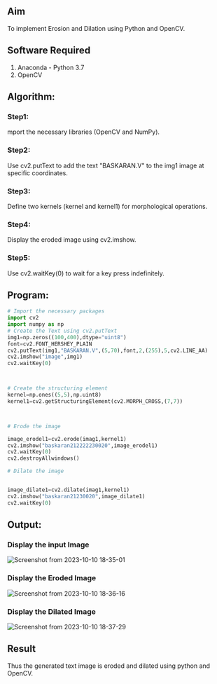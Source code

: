 ## Aim
To implement Erosion and Dilation using Python and OpenCV.
## Software Required
1. Anaconda - Python 3.7
2. OpenCV
## Algorithm:
### Step1:
mport the necessary libraries (OpenCV and NumPy).
### Step2:
Use cv2.putText to add the text "BASKARAN.V" to the img1 image at specific coordinates.


### Step3:
Define two kernels (kernel and kernel1) for morphological operations.
### Step4:
Display the eroded image using cv2.imshow.
### Step5:
 Use cv2.waitKey(0) to wait for a key press indefinitely.


## Program:

``` Python
# Import the necessary packages
import cv2
import numpy as np
# Create the Text using cv2.putText
img1=np.zeros((100,400),dtype="uint8")
font=cv2.FONT_HERSHEY_PLAIN
cv2.putText(img1,"BASKARAN.V",(5,70),font,2,(255),5,cv2.LINE_AA)
cv2.imshow("image",img1)
cv2.waitKey(0)



# Create the structuring element
kernel=np.ones((5,5),np.uint8)
kernel1=cv2.getStructuringElement(cv2.MORPH_CROSS,(7,7))



# Erode the image

image_erodel1=cv2.erode(imag1,kernel1)
cv2.imshow("baskaran212222230020",image_erodel1)
cv2.waitKey(0)
cv2.destroyAllwindows()

# Dilate the image


image_dilate1=cv2.dilate(imag1,kernel1)
cv2.imshow("baskaran21230020",image_dilate1)
cv2.waitKey(0)


```
## Output:

### Display the input Image

![Screenshot from 2023-10-10 18-35-01](https://github.com/BaskaranV15/EROSION-AND-DILATION/assets/118703522/be1cb15b-a64d-482d-a983-aacb580ec38b)


### Display the Eroded Image

![Screenshot from 2023-10-10 18-36-16](https://github.com/BaskaranV15/EROSION-AND-DILATION/assets/118703522/978c97b7-ee78-4d45-b7de-100cee030af1)


### Display the Dilated Image


![Screenshot from 2023-10-10 18-37-29](https://github.com/BaskaranV15/EROSION-AND-DILATION/assets/118703522/61cdeeea-da62-4f79-a6a6-f764fe478497)


## Result
Thus the generated text image is eroded and dilated using python and OpenCV.
